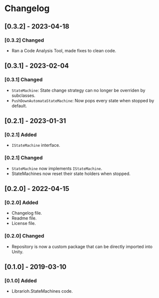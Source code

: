 # Changelog

## [0.3.2] - 2023-04-18

### [0.3.2] Changed

- Ran a Code Analysis Tool, made fixes to clean code.

## [0.3.1] - 2023-02-04

### [0.3.1] Changed

- `StateMachine`: State change strategy can no longer be overriden by subclasses.
- `PushDownAutomataStateMachine`: Now pops every state when stopped by default.

## [0.2.1] - 2023-01-31

### [0.2.1] Added

- `IStateMachine` interface.

### [0.2.1] Changed

- `StateMachine` now implements `IStateMachine`.
- StateMachines now reset their state holders when stopped.

## [0.2.0] - 2022-04-15

### [0.2.0] Added

- Changelog file.
- Readme file.
- License file.

### [0.2.0] Changed

- Repository is now a custom package that can be directly imported into Unity.

## [0.1.0] - 2019-03-10

### [0.1.0] Added

- Librarioh.StateMachines code.
